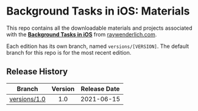 # Background Tasks in iOS: Materials

This repo contains all the downloadable materials and projects associated with the **[Background Tasks in iOS](https://www.raywenderlich.com/21242372-background-tasks-in-ios)** from [raywenderlich.com](https://www.raywenderlich.com).

Each edition has its own branch, named `versions/[VERSION]`. The default branch for this repo is for the most recent edition.

## Release History

| Branch                                                                                  | Version | Release Date |
| --------------------------------------------------------------------------------------- |:-------:|:------------:|
| [versions/1.0](https://github.com/raywenderlich/video-bgt-materials/tree/versions/1.0) | 1.0     | 2021-06-15   |
